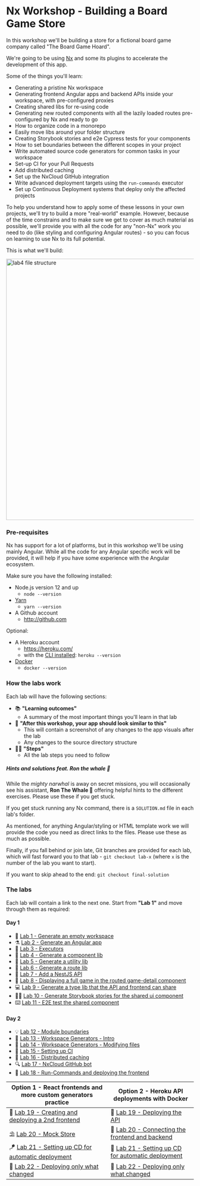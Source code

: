 # Nx Workshop - Building a Board Game Store

In this workshop we'll be building a store for a fictional board game company called "The Board Game Hoard".

We're going to be using [Nx](https://nx.dev/) and some its plugins to accelerate the development of this app.

Some of the things you'll learn:

- Generating a pristine Nx workspace
- Generating frontend Angular apps and backend APIs inside your workspace, with pre-configured proxies
- Creating shared libs for re-using code
- Generating new routed components with all the lazily loaded routes pre-configured by Nx and ready to go
- How to organize code in a monorepo
- Easily move libs around your folder structure
- Creating Storybook stories and e2e Cypress tests for your components
- How to set boundaries between the different scopes in your project
- Write automated source code generators for common tasks in your workspace
- Set-up CI for your Pull Requests
- Add distributed caching
- Set up the NxCloud GitHub integration
- Write advanced deployment targets using the `run-commands` executor
- Set up Continuous Deployment systems that deploy only the affected projects

To help you understand how to apply some of these lessons in your own projects, we'll try to build a more "real-world" example. However, because of the time constrains and to make sure we get to cover as much material as possible, we'll provide you with all the code for any "non-Nx" work you need to do (like styling and configuring Angular routes) - so you can focus on learning to use Nx to its full potential.

This is what we'll build:

  <img src="docs/assets/game-demo.gif" height="700" alt="lab4 file structure">

### Pre-requisites

Nx has support for a lot of platforms, but in this workshop we'll be using mainly Angular. While all the code for any Angular specific work will be provided, it will help if you have some experience with the Angular ecosystem.

Make sure you have the following installed:

- Node.js version 12 and up
    - `node --version`
- [Yarn](https://classic.yarnpkg.com/en/docs/install/)
    - `yarn --version`
- A Github account
    - http://github.com
  
Optional:
- A Heroku account
    - https://heroku.com/
    - with the [CLI installed](https://devcenter.heroku.com/articles/heroku-cli): `heroku --version`
- [Docker](https://www.docker.com/get-started)
    - `docker --version`

### How the labs work

Each lab will have the following sections:

- 📚 **"Learning outcomes"**
  - A summary of the most important things you'll learn in that lab
- 📲 **"After this workshop, your app should look similar to this"**
  - This will contain a screenshot of any changes to the app visuals after the lab
  - Any changes to the source directory structure
- 🏋️‍♀️ **"Steps"**
  - All the lab steps you need to follow

##### Hints and solutions feat. Ron the whale 🐳

While the _mighty narwhal_ is away on secret missions, you will occasionally see his assistant, **Ron The Whale 🐳** offering helpful hints to the different exercises. Please use these if you get stuck.

If you get stuck running any Nx command, there is a `SOLUTION.md` file in each lab's folder.

As mentioned, for anything Angular/styling or HTML template work we will provide the code you need as direct links to the files. Please use these as much as possible.

Finally, if you fall behind or join late, Git branches are provided for each lab, which will fast forward you to that lab - `git checkout lab-x` (where `x` is the number of the lab you want to start).

If you want to skip ahead to the end: `git checkout final-solution`

### The labs

Each lab will contain a link to the next one. Start from **"Lab 1"** and move through them as required:

#### Day 1

- 🔬 [Lab 1 - Generate an empty workspace](docs/lab1/LAB.md)
- ⚗️ [Lab 2 - Generate an Angular app](docs/lab2/LAB.md)
- 🧪 [Lab 3 - Executors](docs/lab3/LAB.md)
- 🔭 [Lab 4 - Generate a component lib](docs/lab4/LAB.md)
- 🧬 [Lab 5 - Generate a utility lib](docs/lab5/LAB.md)
- 🧮 [Lab 6 - Generate a route lib](docs/lab6/LAB.md)
- 🤖 [Lab 7 - Add a NestJS API](docs/lab7/LAB.md)
- 📐 [Lab 8 - Displaying a full game in the routed game-detail component](docs/lab8/LAB.md)
- 💻 [Lab 9 - Generate a type lib that the API and frontend can share](docs/lab9/LAB.md)
- 👩‍💻 [Lab 10 - Generate Storybook stories for the shared ui component](docs/lab10%20-%20bonus/LAB.md)
- ⌨️ [Lab 11 - E2E test the shared component](docs/lab11%20-%20bonus/LAB.md)

#### Day 2

- 💡 [Lab 12 - Module boundaries](docs/lab12/LAB.md)
- 🧸️ [Lab 13 - Workspace Generators - Intro](docs/lab13/LAB.md)
- 🧵 [Lab 14 - Workspace Generators - Modifying files](docs/lab14/LAB.md)
- 💎 [Lab 15 - Setting up CI](docs/lab15/LAB.md)
- 🔌 [Lab 16 - Distributed caching](docs/lab16/LAB.md)
- 🔍 [Lab 17 - NxCloud GitHub bot](docs/lab17/LAB.md)
- 📎 [Lab 18 - Run-Commands and deploying the frontend](docs/lab18/LAB.md)

| Option 1 - React frontends and more custom generators practice | Option 2 - Heroku API deployments with Docker |
| ----------- | ----------- |
| 🧭 [Lab 19 - Creating and deploying a 2nd frontend](docs/lab19-alt/LAB.md) | 🧲 [Lab 19 - Deploying the API](docs/lab19/LAB.md) |
| ⛱️ [Lab 20 - Mock Store](docs/lab20-alt/LAB.md)     | 🎸 [Lab 20 - Connecting the frontend and backend](docs/lab20/LAB.md) |  
| 🪁 [Lab 21 - Setting up CD for automatic deployment](docs/lab21-alt/LAB.md)     | 🎈 [Lab 21 - Setting up CD for automatic deployment](docs/lab21/LAB.md) |  
| 💈 [Lab 22 - Deploying only what changed](docs/lab22/LAB.md) | 💈 [Lab 22 - Deploying only what changed](docs/lab22/LAB.md) |
